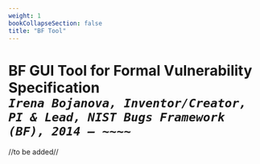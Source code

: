 ```yaml
---
weight: 1
bookCollapseSection: false
title: "BF Tool"
---
```


<!-- Google tag (gtag.js) -->
<script async src="https://www.googletagmanager.com/gtag/js?id=G-PJ364XPP9F"></script>
<script>
  window.dataLayer = window.dataLayer || [];
  function gtag(){dataLayer.push(arguments);}
  gtag('js', new Date());

  gtag('config', 'G-PJ364XPP9F');
</script>

# BF GUI Tool for Formal Vulnerability Specification <br/>_`Irena Bojanova, Inventor/Creator, PI & Lead, NIST Bugs Framework (BF), 2014 – ~~~~`_

//to be added//

<!-- The BF GUI Tool guides the specification of a security vulnerability as a chain of underlying weaknesses. A security bug causes the first weakness, which leads to an error. This error becomes the cause (i.e., the fault) of the next weakness and propagates through subsequent weaknesses until a final error is reached, enabling a security failure. The causation within a weakness is by a meaningful <cause, operation>→consequence relation. The causation between weaknesses is by error type to fault type match and operation flow or error↷fault by value propagation.

- Download  --- with BF API Key &rarr; [Inquiry](https://forms.gle/SRZyva5Vn1i4dQQ2A)

  http://localhost:4567/BFToolApp?key=yourAPIkey


{{< img src="images/Tools/BFTool.svg" caption="Figure 1. BF GUI Tool" >}}

If a CVE is being specified, the user can select CVE Year and CVE ID in the CVE Details GroupBox to display its description, vendor, and product from the CVE repository and its CVSS severity score from the NVD. To create a BFCVE specification of that CVE, the user is guided to define an initial weakness, possible propagation weaknesses, and a final weakness leading to a failure. If a vulnerability has only one underlying weakness, it would be both the initial and final weakness.

To start defining a weakness, the user has to select a BF weakness class from the BF Class TreeView in the Weakness GroupBox container, where the classes are grouped by BF class types as parent nodes. The selection of a class populates the five TreeView controls in the Weakness GroupBox container: Bug/Fault, Operand, Error/Final Error, Operation Attributes, and Operand Attributes. To specify the weakness, the user has to select child nodes from the five TreeView controls and enter comments in the text boxes beneath them.

The BF tool can enforce that the initial weakness starts with a bug and the rest of the weaknesses start with a fault. However, this is not necessary for partial specifications or if a vulnerability starts with a hardware defect-induced fault. The Bug/Fault label changes to Bug when the initial weakness is viewed and to Fault when the propagation or final weakness is viewed. In the case of a bug, the child nodes are only allowed under the Code and Specification nodes. In the case of a fault, the child nodes are only allowed under the Data, Type, and Address nodes. Tooltips with term definitions are displayed over all TreeView nodes. The BF tool also enforces that the weakness with the final error consequence is the final weakness leading to a failure.

Once a weakness is specified, the user can proceed via the >> button and create the next weakness of the vulnerability chain. Weakness chaining is restricted by the error-to-fault by type match rule, which --- to a large extent --- also restricts to meaningful operation flow, as the BF classes are developed to adhere to the BF bugs models that are specific to their BF class types. The Generate BF Description button displays a draft BF description based on the selected values from the five TreeView controls and Comment text boxes.

The BF tool demonstrates how the BF taxonomy and causation and propagation rules tie together into the strict BF formal language. It uses the BFCVE tool functionality to generate graphical representations of the BF formal specifications to enhance understanding. 

BF CITATION: <br/>
<l style="font-size: 16px; color: #7D3368"> Bojanova I (2024) Bugs Framework (BF): Formalizing Cybersecurity Weaknesses and Vulnerabilities. (National Institute of Standards and Technology, Gaithersburg, MD), NIST Special Publication (SP), NIST SP 800-231. [https://doi.org/10.6028/NIST.SP.800-231](https://doi.org/10.6028/NIST.SP.800-231)</l>  <br/> -->